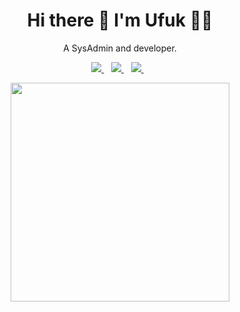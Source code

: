 <h1 align='center'>
  Hi there 👋 I'm Ufuk 👨‍💻
</h1>

<p align='center'>
  A SysAdmin and developer.
</p>



<p align='center'>
  
  <a href="https://www.linkedin.com/in/ufukcam/">
    <img src="https://img.shields.io/badge/LinkedIn-0077B5?style=for-the-badge&logo=linkedin&logoColor=white" />
  </a>&nbsp;&nbsp;
  <a href="https://medium.com/@ufukcam">
    <img src="https://img.shields.io/badge/Medium-12100E?style=for-the-badge&logo=medium&logoColor=white" />        
  </a>&nbsp;&nbsp;
  <a href="https://instagram.com/ufukcam">
    <img src="https://img.shields.io/badge/Instagram-E4405F?style=for-the-badge&logo=instagram&logoColor=white" />        
  </a>&nbsp;&nbsp;
  
</p>

<p align='center'>
  <a href="#"><img src="https://github-readme-stats.vercel.app/api?username=ufukcam&show_icons=true&count_private=true&theme=dark" width="350"></a>
</p>



